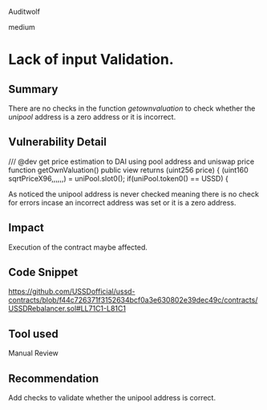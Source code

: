 Auditwolf

medium

# Lack of input Validation.

## Summary

There are no checks in the function _getownvaluation_ to check whether the _unipool_ address is a zero address or it is incorrect.

## Vulnerability Detail

 /// @dev get price estimation to DAI using pool address and uniswap price
    function getOwnValuation() public view returns (uint256 price) {
      (uint160 sqrtPriceX96,,,,,,) =  uniPool.slot0();
      if(uniPool.token0() == USSD) {

As noticed the unipool address is never checked meaning there is no check for errors incase an incorrect address was set or it is a zero address.

## Impact
Execution of the contract maybe affected.

## Code Snippet

https://github.com/USSDofficial/ussd-contracts/blob/f44c726371f3152634bcf0a3e630802e39dec49c/contracts/USSDRebalancer.sol#LL71C1-L81C1

## Tool used

Manual Review

## Recommendation
Add checks to validate whether the unipool address is correct.